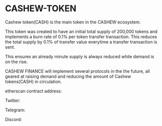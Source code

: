 # CASHEW-TOKEN

Cashew token(CASH) is the main token in the CASHEW ecosystem. 

This token was created to have an initial total supply of 200,000 tokens and implements a burn rate of 0.1% per token transfer transaction. This reduces the total supply by 0.1% of transfer value everytime a transfer transaction is sent.

This ensures an already minute supply is always reduced while demand is on the rise.


CASHEW FINANCE will implement several protocols in the the future, all geared at raising demand and reducing the amount of Cashew tokens(CASH) in circulation. 


etherscan  contract address:

Twitter:

Telegram:

Discord:


